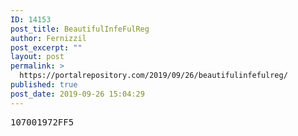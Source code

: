 ```yaml
---
ID: 14153
post_title: BeautifulInfeFulReg
author: Fernizzil
post_excerpt: ""
layout: post
permalink: >
  https://portalrepository.com/2019/09/26/beautifulinfefulreg/
published: true
post_date: 2019-09-26 15:04:29
---
```

<pre>107001972FF5</pre>